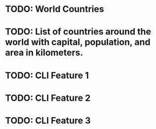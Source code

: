 # TODO: World Countries

# TODO: List of countries around the world with capital, population, and area in kilometers. 

# TODO: CLI Feature 1
# TODO: CLI Feature 2
# TODO: CLI Feature 3